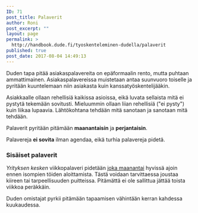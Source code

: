 ```yaml
---
ID: 71
post_title: Palaverit
author: Roni
post_excerpt: ""
layout: page
permalink: >
  http://handbook.dude.fi/tyoskenteleminen-dudella/palaverit
published: true
post_date: 2017-08-04 14:49:13
---
```

Duden tapa pitää asiakaspalavereita on epäformaalin rento, mutta puhtaan ammattimainen. Asiakaspalavereissa muistetaan antaa suunvuoro toiselle ja pyritään kuuntelemaan niin asiakasta kuin kanssatyöskentelijääkin.

Asiakkaalle ollaan rehellisiä kaikissa asioissa, eikä luvata sellaista mitä ei pystytä tekemään sovitusti. Mieluummin ollaan liian rehellisiä ("ei pysty") kuin liikaa lupaavia. Lähtökohtana tehdään mitä sanotaan ja sanotaan mitä tehdään.

Palaverit pyritään pitämään <b>maanantaisin</b> ja <b>perjantaisin</b>.

Palavereja <b>ei sovita</b> ilman agendaa, eikä turhia palavereja pidetä.

<h3>Sisäiset palaverit</h3>

<i>Yrityksen kesken</i> viikkopalaveri pidetään <u>joka maanantai</u> hyvissä ajoin ennen isompien töiden aloittamista. Tästä voidaan tarvittaessa joustaa kiireen tai tarpeellisuuden puitteissa. Pitämättä ei ole sallittua jättää toista viikkoa peräkkäin.

Duden omistajat pyrkii pitämään tapaamisen vähintään kerran kahdessa kuukaudessa.
